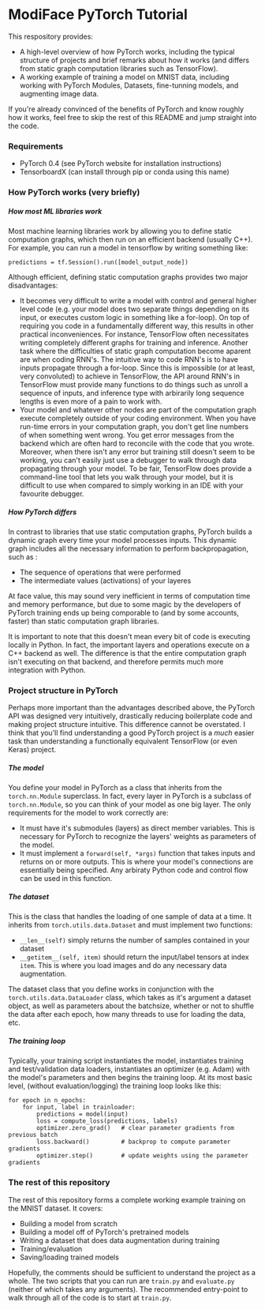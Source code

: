 # ModiFace PyTorch Tutorial
This respository provides:

- A high-level overview of how PyTorch works, 
including the typical structure of projects and brief remarks
about how it works (and differs from static graph computation libraries
such as TensorFlow).
- A working example of training a model on MNIST data, including
working with PyTorch Modules, Datasets, fine-tunning models, and
augmenting image data.

If you're already convinced of the benefits of PyTorch and
know roughly how it works, feel free to skip the rest of this
README and jump straight into the code.

### Requirements

- PyTorch 0.4 (see PyTorch website for installation instructions)
- TensorboardX (can install through pip or conda using this name)

### How PyTorch works (very briefly)

##### How most ML libraries work

Most machine learning libraries work by allowing you to 
define static computation graphs, which then run on an 
efficient backend (usually C++). For example, you can
run a model in tensorflow by writing something like:

```predictions = tf.Session().run([model_output_node])```

Although efficient, defining static computation graphs 
provides two major disadvantages:

- It becomes very difficult to write a model with control 
and general higher level code (e.g. your model does two
separate things depending on its input, or executes custom
logic in something like a for-loop). On top of requiring you
code in a fundamentally different way, this results in other
practical inconveniences. For instance, TensorFlow often
necessitates writing completely different graphs for training
and inference. Another task where the difficulties of static
graph computation become aparent are when coding RNN's. The 
intuitive way to code RNN's is to have inputs propagate through 
a for-loop. Since this is impossible (or at least, very
convoluted) to achieve in TensorFlow, the API around RNN's in 
TensorFlow must provide many functions to do things such as 
unroll a sequence of inputs, and inference type with arbirarily 
long sequence lengths is even more of a pain to work with.
- Your model and whatever other nodes are part of the computation
graph execute completely outside of your coding environment.
When you have run-time errors in your computation graph, you
don't get line numbers of when something went wrong. You get
error messages from the backend which are often hard to reconcile
with the code that you wrote. Moreover, when there isn't any error
but training still doesn't seem to be working, you can't easily
just use a debugger to walk through data propagating through your
model. To be fair, TensorFlow does provide a command-line
tool that lets you walk through your model, but it is difficult
to use when compared to simply working in an IDE with your
favourite debugger.

##### How PyTorch differs

In contrast to libraries that use static computation graphs,
PyTorch builds a dynamic graph every time your model processes
inputs. This dynamic graph includes all the necessary information
to perform backpropagation, such as :

- The sequence of operations that were performed
- The intermediate values (activations) of your layeres

At face value, this may sound very inefficient in terms
of computation time and memory performance, but due to some
magic by the developers of PyTorch training ends up being
comporable to (and by some accounts, faster) than static
computation graph libraries.

It is important to note that this doesn't mean every bit
of code is executing locally in Python. In fact, the
important layers and operations execute on a C++ backend as
well. The difference is that the entire computation graph
isn't executing on that backend, and therefore permits much
more integration with Python.

### Project structure in PyTorch

Perhaps more important than the advantages described above, 
the PyTorch API was designed very intuitively, drastically
reducing boilerplate code and making project structure
intuitive. This difference cannot be overstated. I think that
you'll find understanding a good PyTorch project is a _much_
easier task than understanding a functionally equivalent
TensorFlow (or even Keras) project.

##### The model

You define your model in PyTorch as a class that inherits
from the `torch.nn.Module` superclass. In fact, every layer
in PyTorch is a subclass of `torch.nn.Module`, so you can
think of your model as one big layer. The only requirements
for the model to work correctly are:

- It must have it's submodules (layers) as direct member variables.
This is necessary for PyTorch to recognize the layers' weights as
parameters of the model.
- It must implement a `forward(self, *args)` function that takes inputs and
returns on or more outputs. This is where your model's
connections are essentially being specified. Any arbiraty
Python code and control flow can be used in this function.

##### The dataset

This is the class that handles the loading of one sample
of data at a time. It inherits from `torch.utils.data.Dataset`
and must implement two functions:

- `__len__(self)` simply returns the number of samples
contained in your dataset
- `__getitem__(self, item)` should return the input/label
tensors at index `item`. This is where you load images
and do any necessary data augmentation.

The dataset class that you define works in conjunction
with the `torch.utils.data.DataLoader` class, which takes
as it's argument a dataset object, as well as parameters
about the batchsize, whether or not to shuffle the data
after each epoch, how many threads to use for loading the
data, etc.

##### The training loop

Typically, your training script instantiates the model,
instantiates training and test/validation data loaders,
instantiates an optimizer (e.g. Adam) with the model's parameters
and then begins the training loop. At its most basic level,
(without evaluation/logging) the training loop looks like this:

```
for epoch in n_epochs:
    for input, label in trainloader:
        predictions = model(input)
        loss = compute_loss(predictions, labels)
        optimizer.zero_grad()   # clear parameter gradients from previous batch
        loss.backward()         # backprop to compute parameter gradients
        optimizer.step()        # update weights using the parameter gradients
```

### The rest of this repository

The rest of this repository forms a complete working
example training on the MNIST dataset. It covers:

- Building a model from scratch
- Building a model off of PyTorch's pretrained models
- Writing a dataset that does data augmentation during training
- Training/evaluation
- Saving/loading trained models

Hopefully, the comments should be sufficient to understand
the project as a whole. The two scripts that you can run
are `train.py` and `evaluate.py` (neither of which takes
any arguments). The recommended entry-point to walk through
all of the code is to start at `train.py`.
